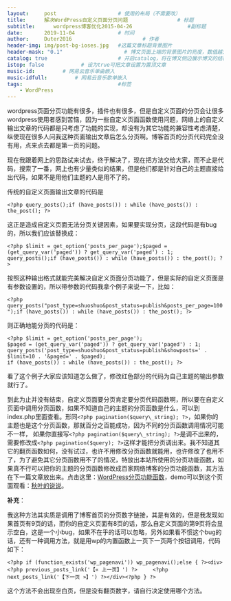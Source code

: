 ```yaml
---
layout:     post   				    # 使用的布局（不需要改）
title:      解决WordPress自定义页面分页问题 				# 标题 
subtitle:      wordpress博客优化2015-04-26                  #副标题
date:       2019-11-04 				# 时间
author:     Duter2016 						# 作者
header-img: img/post-bg-ioses.jpg 	#这篇文章标题背景图片
header-mask: "0.1"                    # 博文页面上端的背景图片的亮度，数值越大越黑暗
catalog: true 						# 开启catalog，将在博文侧边展示博文的结构
istop: false            # 设为true可把文章设置为置顶文章
music-id:         # 网易云音乐单曲嵌入
music-idfull:         # 网易云音乐歌单嵌入
tags:								#标签
    - WordPress
---
```


wordpress页面分页功能有很多，插件也有很多，但是自定义页面的分页会让很多wordpress使用者感到苦恼，因为一些自定义页面函数使用问题，网络上的自定义输出文章的代码都是只考虑了功能的实现，却没有为其它功能的兼容性考虑清楚，纵使现在很多人问我这种页面输出文章后怎么分页啊。博客首页的分页代码完全没有用，点来点去都是第一页的问题。

现在我跟着网上的思路试来试去，终于解决了，现在把方法交给大家，而不止是代码，搜索了一番，网上也有少量类似的结果，但是他们都是针对自己的主题直接给出代码，如果不是用他们主题的人是用不了的。

传统的自定义页面输出文章的代码是

`<?php query_posts();if (have_posts()) : while (have_posts()) : the_post(); ?>`

这正是造成自定义页面无法分页关键因素，如果要实现分页，这段代码是有bug的，所以我们应该替换成：

```
<?php $limit = get_option('posts_per_page');$paged = (get_query_var('paged')) ? get_query_var('paged') : 1;
query_posts();if (have_posts()) : while (have_posts()) : the_post(); ?>
```

按照这种输出格式就能完美解决自定义页面分页功能了，但是实际的自定义页面是有参数设置的，所以带参数的代码我拿个例子来说一下，比如：

`<?php query_posts("post_type=shuoshuo&post_status=publish&posts_per_page=100");if (have_posts()) : while (have_posts()) : the_post(); ?>`

则正确地能分页的代码是：

```
<?php $limit = get_option('posts_per_page');
$paged = (get_query_var('paged')) ? get_query_var('paged') : 1;
query_posts('post_type=shuoshuo&post_status=publish&showposts=' . $limit=10 . '&paged=' . $paged);
if (have_posts()) : while (have_posts()) : the_post(); ?>
```

看了这个例子大家应该知道怎么做了，修改红色部分的代码为自己主题的输出参数就行了。

到此为止并没有结束，自定义页面要分页肯定要分页代码函数啊，所以要在自定义页面中调用分页函数，如果不知道自己的主题的分页函数是什么，可以到index.php里面查看。形同`<?php pagination($query\_string); ?>`，如果你的主题也是这个分页函数，那就百分之百能成功，因为不同的分页函数调用情况可能不一样，
如果你直接写`<?php pagination($query\_string); ?>`是调不出来的，需要修改成`<?php pagination($query); ?>`这样才能把分页调出来。我不知道其它的翻页函数如何，没有试过，也许不用修改分页函数就能用，也许修改了也用不了，为了避免其它分页函数用不了的情况，特放出本站所使用的分页功能函数，如果真不行可以把你的主题的分页函数修改成百家网络博客的分页功能函数，其方法在下一篇文章放出来。点击这里：[WordPress分页功能函数](http://www.wuover.com/228.html)，demo可以到这个页面观看：[秋叶的说说](http://www.wuover.com/shuo)。

**补充**：

我这种方法其实质是调用了博客首页的分页数字链接，其是有效的，但是我发现如果首页有9页的话，而你的自定义页面有8页的话，那么自定义页面的第9页将会显示空白，这是一个小bug，如果不在乎的话可以忽略，另外如果看不惯这个bug的话，还有一种调用方法，就是用wp的内置函数上一页下一页两个按钮调用，代码如下：

`<?php if (function_exists('wp_pagenavi')) wp_pagenavi();else { ?><div><?php previous_posts_link('【« 上一页】') ?>     <?php next_posts_link('【下一页 »】') ?></div><?php } ?>`

这个方法不会出现空白页，但是没有翻页数字，请自行决定使用哪个方法。
